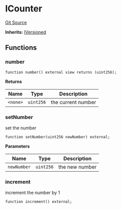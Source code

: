 # ICounter
[Git Source](https://github.com/0xPolygon/foundry-template/blob/8d1e780e7b907a30a740d7d96eeb5db9fb0b1450/src/interface/ICounter.sol)

**Inherits:**
[IVersioned](/docs/autogen/src/src/interface/IVersioned.sol/interface.IVersioned.md)


## Functions
### number


```solidity
function number() external view returns (uint256);
```
**Returns**

|Name|Type|Description|
|----|----|-----------|
|`<none>`|`uint256`|the current number|


### setNumber

set the number


```solidity
function setNumber(uint256 newNumber) external;
```
**Parameters**

|Name|Type|Description|
|----|----|-----------|
|`newNumber`|`uint256`|the new number|


### increment

increment the number by 1


```solidity
function increment() external;
```

